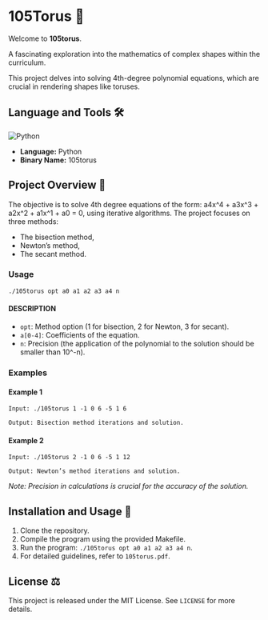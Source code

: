 # 105Torus 🍩

Welcome to **105torus**.

A fascinating exploration into the mathematics of complex shapes within the curriculum.

This project delves into solving 4th-degree polynomial equations, which are crucial in rendering shapes like toruses.

## Language and Tools 🛠️

![Python](https://img.shields.io/badge/Python-3776AB?style=for-the-badge&logo=python&logoColor=white)

- **Language:** Python
- **Binary Name:** 105torus

## Project Overview 🔎

The objective is to solve 4th degree equations of the form: a4x^4 + a3x^3 + a2x^2 + a1x^1 + a0 = 0, using iterative algorithms. The project focuses on three methods:

- The bisection method,
- Newton’s method,
- The secant method.

### Usage

`./105torus opt a0 a1 a2 a3 a4 n`


#### DESCRIPTION
- `opt`: Method option (1 for bisection, 2 for Newton, 3 for secant).
- `a[0-4]`: Coefficients of the equation.
- `n`: Precision (the application of the polynomial to the solution should be smaller than 10^-n).

### Examples

#### Example 1

`Input: ./105torus 1 -1 0 6 -5 1 6`<br>

`Output: Bisection method iterations and solution.`<br>

#### Example 2

`Input: ./105torus 2 -1 0 6 -5 1 12`<br>

`Output: Newton’s method iterations and solution.`<br>


*Note: Precision in calculations is crucial for the accuracy of the solution.*

## Installation and Usage 💾

1. Clone the repository.
2. Compile the program using the provided Makefile.
3. Run the program: `./105torus opt a0 a1 a2 a3 a4 n`.
4. For detailed guidelines, refer to `105torus.pdf`.

## License ⚖️

This project is released under the MIT License. See `LICENSE` for more details.
